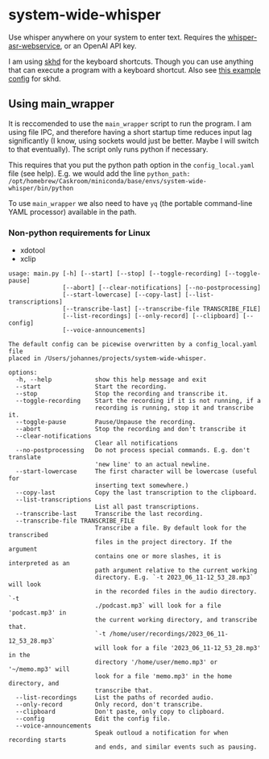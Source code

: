 # system-wide-whisper
Use whisper anywhere on your system to enter text. Requires the [whisper-asr-webservice](https://github.com/ahmetoner/whisper-asr-webservice), or an OpenAI API key.

I am using [skhd](https://github.com/koekeishiya/skhd) for the keyboard shortcuts. Though you can use anything that can execute a program with a keyboard shortcut. Also see [this example config](skhdrc_example_config) for skhd.

## Using main_wrapper
It is reccomended to use the `main_wrapper` script to run the program. I am using file IPC, and therefore having a short startup time reduces input lag significantly (I know, using sockets would just be better. Maybe I will switch to that eventually). The script only runs python if necessary.

This requires that you put the python path option in the `config_local.yaml` file (see help). E.g. we would add the line
`python_path: /opt/homebrew/Caskroom/miniconda/base/envs/system-wide-whisper/bin/python`

To use `main_wrapper` we also need to have `yq` (the portable command-line YAML processor) available in the path.

### Non-python requirements for Linux
- xdotool
- xclip

```
usage: main.py [-h] [--start] [--stop] [--toggle-recording] [--toggle-pause]
               [--abort] [--clear-notifications] [--no-postprocessing]
               [--start-lowercase] [--copy-last] [--list-transcriptions]
               [--transcribe-last] [--transcribe-file TRANSCRIBE_FILE]
               [--list-recordings] [--only-record] [--clipboard] [--config]
               [--voice-announcements]

The default config can be picewise overwritten by a config_local.yaml file
placed in /Users/johannes/projects/system-wide-whisper.

options:
  -h, --help            show this help message and exit
  --start               Start the recording.
  --stop                Stop the recording and transcribe it.
  --toggle-recording    Start the recording if it is not running, if a
                        recording is running, stop it and transcribe it.
  --toggle-pause        Pause/Unpause the recording.
  --abort               Stop the recording and don't transcribe it
  --clear-notifications
                        Clear all notifications
  --no-postprocessing   Do not process special commands. E.g. don't translate
                        'new line' to an actual newline.
  --start-lowercase     The first character will be lowercase (useful for
                        inserting text somewhere.)
  --copy-last           Copy the last transcription to the clipboard.
  --list-transcriptions
                        List all past transcriptions.
  --transcribe-last     Transcribe the last recording.
  --transcribe-file TRANSCRIBE_FILE
                        Transcribe a file. By default look for the transcribed
                        files in the project directory. If the argument
                        contains one or more slashes, it is interpreted as an
                        path argument relative to the current working
                        directory. E.g. `-t 2023_06_11-12_53_28.mp3` will look
                        in the recorded files in the audio directory. `-t
                        ./podcast.mp3` will look for a file 'podcast.mp3' in
                        the current working directory, and transcribe that.
                        `-t /home/user/recordings/2023_06_11-12_53_28.mp3`
                        will look for a file '2023_06_11-12_53_28.mp3' in the
                        directory '/home/user/memo.mp3' or '~/memo.mp3' will
                        look for a file 'memo.mp3' in the home directory, and
                        transcribe that.
  --list-recordings     List the paths of recorded audio.
  --only-record         Only record, don't transcribe.
  --clipboard           Don't paste, only copy to clipboard.
  --config              Edit the config file.
  --voice-announcements
                        Speak outloud a notification for when recording starts
                        and ends, and similar events such as pausing.
```